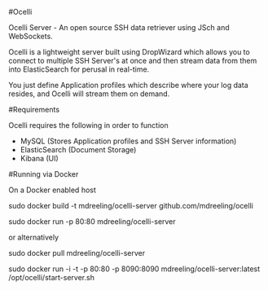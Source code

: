 #Ocelli

Ocelli Server - An open source SSH data retriever using JSch and WebSockets.

Ocelli is a lightweight server built using DropWizard which allows you to connect to multiple
SSH Server's at once and then stream data from them into ElasticSearch for perusal in real-time.

You just define Application profiles which describe where your log data resides, and Ocelli will 
stream them on demand.

#Requirements

Ocelli requires the following in order to function

* MySQL (Stores Application profiles and SSH Server information)
* ElasticSearch (Document Storage) 
* Kibana (UI)

#Running via Docker

On a Docker enabled host

sudo docker build -t mdreeling/ocelli-server github.com/mdreeling/ocelli

sudo docker run -p 80:80 mdreeling/ocelli-server

or alternatively

sudo docker pull mdreeling/ocelli-server

 sudo docker run -i -t -p 80:80 -p 8090:8090 mdreeling/ocelli-server:latest /opt/ocelli/start-server.sh
